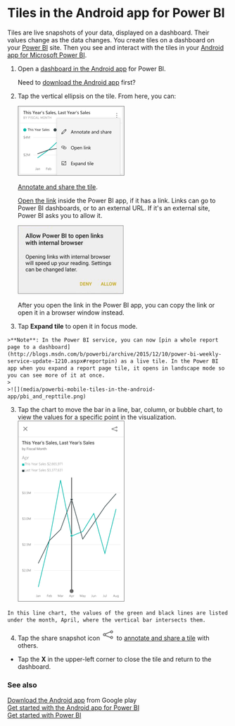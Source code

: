 <properties 
   pageTitle="Tiles in the Android app"
   description="Tiles in the Android app for Power BI"
   services="powerbi" 
   documentationCenter="" 
   authors="maggiesMSFT" 
   manager="mblythe" 
   editor=""
   tags=""/>
 
<tags
   ms.service="powerbi"
   ms.devlang="NA"
   ms.topic="article"
   ms.tgt_pltfrm="NA"
   ms.workload="powerbi"
   ms.date="01/25/2016"
   ms.author="maggies"/>

# Tiles in the Android app for Power BI  

Tiles are live snapshots of your data, displayed on a dashboard. Their values change as the data changes. You create tiles on a dashboard on your [Power BI](http://powerbi.com/) site. Then you see and interact with the tiles in your [Android app for Microsoft Power BI](powerbi-mobile-android-app-get-started.md).

1.  Open a [dashboard in the Android app](powerbi-mobile-dashboards-in-the-android-app.md) for Power BI.

    Need to [download the Android app](http://go.microsoft.com/fwlink/?LinkID=544867) first?

2. Tap the vertical ellipsis on the tile. From here, you can: 

    ![](media/powerbi-mobile-tiles-in-the-android-app/pbi_andr_tileellips_link.png)

    [Annotate and share the tile](powerbi-mobile-annotate-and-share-a-tile-from-the-android-app.md).

    [Open the link](powerbi-service-edit-a-tile-in-a-dashboard.md#hyperlink) inside the Power BI app, if it has a link. Links can go to Power BI dashboards, or to an external URL. If it's an external site, Power BI asks you to allow it.
    
    ![](media/powerbi-mobile-tiles-in-the-android-app/PBI_Andr_OpenLinkMessage.png)

    After you open the link in the Power BI app, you can copy the link or open it in a browser window instead.

3.    Tap **Expand tile** to open it in focus mode.

    >**Note**: In the Power BI service, you can now [pin a whole report page to a dashboard](http://blogs.msdn.com/b/powerbi/archive/2015/12/10/power-bi-weekly-service-update-1210.aspx#reportpin) as a live tile. In the Power BI app when you expand a report page tile, it opens in landscape mode so you can see more of it at once.
    >
    >![](media/powerbi-mobile-tiles-in-the-android-app/pbi_and_repttile.png)

3.   Tap the chart to move the bar in a line, bar, column, or bubble chart, to view the values for a specific point in the visualization.  
    ![](media/powerbi-mobile-tiles-in-the-android-app/pbi_andr_tilefocus.png)

    In this line chart, the values of the green and black lines are listed under the month, April, where the vertical bar intersects them.

4.   Tap the share snapshot icon ![](media/powerbi-mobile-tiles-in-the-android-app/PBI_Andr_ShareSnapIcon.png) to [annotate and share a tile](powerbi-mobile-annotate-and-share-a-tile-from-the-android-app.md) with others.

-   Tap the **X** in the upper-left corner to close the tile and return to the dashboard.

### See also  
[Download the Android app](http://go.microsoft.com/fwlink/?LinkID=544867) from Google play  
[Get started with the Android app for Power BI](powerbi-mobile-android-app-get-started.md)  
[Get started with Power BI](powerbi-service-get-started.md)  